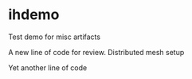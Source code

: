 # ihdemo
Test demo for misc artifacts


A new line of code for review. Distributed mesh setup

Yet another line of code


